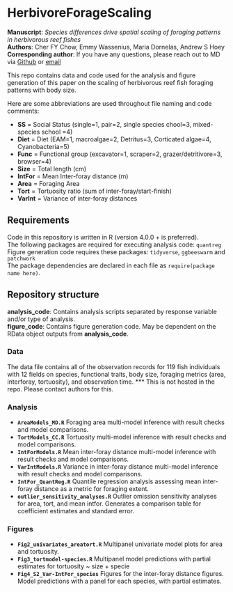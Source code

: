 # HerbivoreForageScaling
**Manuscript**: _Species differences drive spatial scaling of foraging patterns in herbivorous reef fishes_  
**Authors**: Cher FY Chow, Emmy Wassenius, Maria Dornelas, Andrew S Hoey  
**Corresponding author**: If you have any questions, please reach out to MD via [Github](https://github.com/maadd) or [email](mailto:maadd@st-andrews.ac.uk)    
  
This repo contains data and code used for the analysis and figure generation of this paper on the scaling of herbivorous reef fish foraging patterns with body size.  
  
Here are some abbreviations are used throughout file naming and code comments:
- **SS** = Social Status (single=1, pair=2, single species chool=3, mixed-species school =4)
- **Diet** = Diet (EAM=1, macroalgae=2, Detritus=3, Corticated algae=4, Cyanobacteria=5)
- **Func** = Functional group (excavator=1, scraper=2, grazer/detritivore=3, browser=4)
- **Size** = Total length (cm)
- **IntFor** = Mean Inter-foray distance (m)
- **Area** = Foraging Area
- **Tort** = Tortuosity ratio (sum of inter-foray/start-finish)
- **VarInt** = Variance of inter-foray distances

## Requirements
Code in this repository is written in R (version 4.0.0 + is preferred).  
The following packages are required for executing analysis code: `quantreg`  
Figure generation code requires these packages: `tidyverse`, `ggbeeswarm` and `patchwork`  
The package dependencies are declared in each file as `require(package name here)`.

## Repository structure
**analysis_code**: Contains analysis scripts separated by response variable and/or type of analysis.  
**figure_code**: Contains figure generation code. May be dependent on the RData object outputs from **analysis_code**.

### Data
The data file contains all of the observation records for 119 fish individuals with 12 fields on species, functional traits, body size, foraging metrics (area, interforay, tortuosity), and observation time. *** This is not hosted in the repo. Please contact authors for this.

### Analysis
- **`AreaModels_MD.R`** Foraging area multi-model inference with result checks and model comparisons.
- **`TortModels_CC.R`** Tortuosity multi-model inference with result checks and model comparisons.
- **`IntForModels.R`** Mean inter-foray distance multi-model inference with result checks and model comparisons.
- **`VarIntModels.R`** Variance in inter-foray distance multi-model inference with result checks and model comparisons.
- **`IntFor_QuantReg.R`** Quantile regression analysis assessing mean inter-foray distance as a metric for foraging extent.
- **`outlier_sensitivity_analyses.R`** Outlier omission sensitivity analyses for area, tort, and mean intfor. Generates a comparison table for coefficient estimates and standard error.

### Figures
- **`Fig2_univariates_areatort.R`** Multipanel univariate model plots for area and tortuosity.
- **`Fig3_tortmodel-species.R`** Multipanel model predictions with partial estimates for tortuosity ~ size + specie
- **`Fig4_S2_Var-IntFor_species`** Figures for the inter-foray distance figures. Model predictions with a panel for each species, with partial estimates.  
